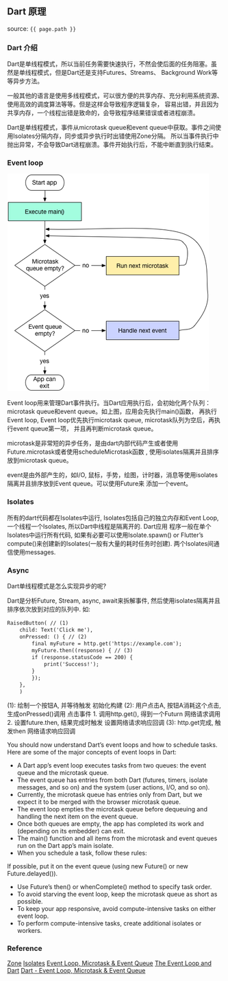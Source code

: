## Dart 原理
source: `{{ page.path }}`

### Dart 介绍
Dart是单线程模式，所以当前任务需要快速执行，不然会使后面的任务阻塞。虽然是单线程模式，但是Dart还是支持Futures、Streams、
Background Work等等异步方法。

一般其他的语言是使用多线程模式，可以很方便的共享内存、充分利用系统资源、使用高效的调度算法等等。但是这样会导致程序逻辑复杂，
容易出错，并且因为共享内存，一个线程出错是致命的，会导致程序结果错误或者进程崩溃。

Dart是单线程模式，事件从microtask queue和event queue中获取。事件之间使用Isolates分隔内存，同步或异步执行时出错使用Zone分隔。
所以当事件执行中抛出异常，不会导致Dart进程崩溃。事件开始执行后，不能中断直到执行结束。

### Event loop
![both-queue](../assets/flutter/both-queues.png)

Event loop用来管理Dart事件执行。当Dart应用执行后，会初始化两个队列：microtask queue和event queue。如上图，应用会先执行main()函数，
再执行Event loop, Event loop优先执行microtask queue, microtask队列为空后，再执行event queue第一项， 并且再判断microtask queue。

microtask是非常短的异步任务，是由dart内部代码产生或者使用Future.microtask或者使用scheduleMicrotask函数
, 使用isolates隔离并且排序放到microtask queue。

event是由外部产生的，如I/O, 鼠标，手势，绘图，计时器，消息等使用isolates隔离并且排序放到Event queue。可以使用Future来
添加一个event。

### Isolates
所有的dart代码都在Isolates中运行, Isolates包括自己的独立内存和Event Loop, 一个线程一个Isolates, 所以Dart中线程是隔离开的. Dart应用
程序一般在单个Isolates中运行所有代码, 如果有必要可以使用Isolate.spawn() or Flutter’s compute()来创建新的Isolates(一般有大量的耗时任务时创建).
两个Isolates间通信使用messages.

### Async
Dart单线程模式是怎么实现异步的呢?

Dart是分析Future, Stream, async, await来拆解事件, 然后使用isolates隔离并且排序依次放到对应的队列中. 如:

    RaisedButton( // (1)
        child: Text('Click me'),
        onPressed: () { // (2)
            final myFuture = http.get('https://example.com');
            myFuture.then((response) { // (3)
            if (response.statusCode == 200) {
                print('Success!');
            }
            });
        },
        )

(1): 绘制一个按钮A, 并等待触发                                  初始化构建
(2): 用户点击A, 按钮A消耗这个点击, 生成onPressed()调用           点击事件
    1. 调用http.get(), 得到一个Futurn                          网络请求调用
    2. 设置future.then, 结果完成时触发                          设置网络请求响应回调
(3): http.get完成, 触发then                                    网络请求响应回调

You should now understand Dart’s event loops and how to schedule tasks. Here are some of the major concepts of event loops in Dart:

* A Dart app’s event loop executes tasks from two queues: the event queue and the microtask queue.
* The event queue has entries from both Dart (futures, timers, isolate messages, and so on) and the system (user actions, I/O, and so on).
* Currently, the microtask queue has entries only from Dart, but we expect it to be merged with the browser microtask queue.
* The event loop empties the microtask queue before dequeuing and handling the next item on the event queue.
* Once both queues are empty, the app has completed its work and (depending on its embedder) can exit.
* The main() function and all items from the microtask and event queues run on the Dart app’s main isolate.
* When you schedule a task, follow these rules:

If possible, put it on the event queue (using new Future() or new Future.delayed()).
* Use Future’s then() or whenComplete() method to specify task order.
* To avoid starving the event loop, keep the microtask queue as short as possible.
* To keep your app responsive, avoid compute-intensive tasks on either event loop.
* To perform compute-intensive tasks, create additional isolates or workers.


### Reference
[Zone](https://dart.dev/articles/archive/zones)
[Isolates](https://medium.com/dartlang/dart-asynchronous-programming-isolates-and-event-loops-bffc3e296a6a)
[Event Loop, Microtask & Event Queue](https://www.woolha.com/articles/dart-event-loop-microtask-event-queue)
[The Event Loop and Dart](https://web.archive.org/web/20170704074724/https://webdev.dartlang.org/articles/performance/event-loop)
[Dart - Event Loop, Microtask & Event Queue](https://www.woolha.com/articles/dart-event-loop-microtask-event-queue)
